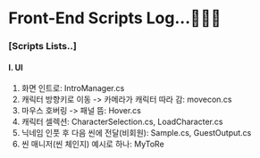 # Front-End Scripts Log...💬💟💨

### [Scripts Lists..]

#### I. UI

1. 화면 인트로: IntroManager.cs <br/>
2. 캐릭터 방향키로 이동 -> 카메라가 캐릭터 따라 감: movecon.cs<br/>
3. 마우스 호버링 -> 패널 뜸: Hover.cs<br/>
4. 캐릭터 셀렉션: CharacterSelection.cs, LoadCharacter.cs<br/>
5. 닉네임 인풋 후 다음 씬에 전달(비회원): Sample.cs, GuestOutput.cs
6. 씬 매니저(씬 체인지) 예시로 하나: MyToRe<br/>

